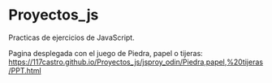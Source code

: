 # Proyectos_js

Practicas de ejercicios de JavaScript. 

Pagina desplegada con el juego de Piedra, papel o tijeras: 
https://117castro.github.io/Proyectos_js/jsproy_odin/Piedra,papel,%20tijeras/PPT.html